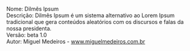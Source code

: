 Nome: Dilmês Ipsum<br/>
Descrição: Dilmês Ipsum é um sistema alternativo ao Lorem Ipsum tradicional que gera conteúdos aleatórios com os discursos e falas da nossa presidenta.<br/>
Versão: beta 1.0<br/>
Autor: Miguel Medeiros - www.miguelmedeiros.com.br<br/>

